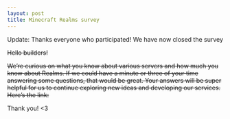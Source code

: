 ```yaml
---
layout: post
title: Minecraft Realms survey
---
```


Update: Thanks everyone who participated! We have now closed the survey

~~Hello builders!~~

~~We’re curious on what you know about various servers and how much you know about Realms. If we could have a minute or
three of your time answering some questions, that would be great. Your answers will be super helpful for us to continue
exploring new ideas and developing our services. Here’s the link:~~

Thank you! <3